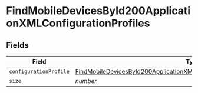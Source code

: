# FindMobileDevicesById200ApplicationXMLConfigurationProfiles


## Fields

| Field                                                                                                                                                                                         | Type                                                                                                                                                                                          | Required                                                                                                                                                                                      | Description                                                                                                                                                                                   | Example                                                                                                                                                                                       |
| --------------------------------------------------------------------------------------------------------------------------------------------------------------------------------------------- | --------------------------------------------------------------------------------------------------------------------------------------------------------------------------------------------- | --------------------------------------------------------------------------------------------------------------------------------------------------------------------------------------------- | --------------------------------------------------------------------------------------------------------------------------------------------------------------------------------------------- | --------------------------------------------------------------------------------------------------------------------------------------------------------------------------------------------- |
| `configurationProfile`                                                                                                                                                                        | [FindMobileDevicesById200ApplicationXMLConfigurationProfilesConfigurationProfile](../../models/operations/findmobiledevicesbyid200applicationxmlconfigurationprofilesconfigurationprofile.md) | :heavy_minus_sign:                                                                                                                                                                            | N/A                                                                                                                                                                                           |                                                                                                                                                                                               |
| `size`                                                                                                                                                                                        | *number*                                                                                                                                                                                      | :heavy_minus_sign:                                                                                                                                                                            | N/A                                                                                                                                                                                           | 1                                                                                                                                                                                             |